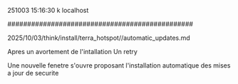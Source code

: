 251003
15:16:30
k
localhost

###############################################

2025/10/03/think/install/terra_hotspot//automatic_updates.md

Apres un avortement de l'intallation
Un retry

Une nouvelle fenetre s'ouvre proposant l'installation automatique des mises a jour de securite
